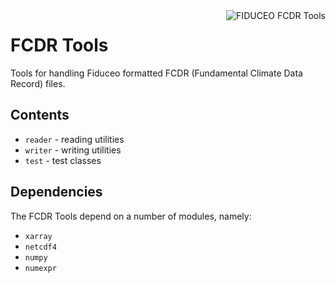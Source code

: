 <img alt="FIDUCEO FCDR Tools" align="right" src="http://www.fiduceo.eu/sites/default/files/FIDUCEO-logo.png" />

# FCDR Tools

Tools for handling Fiduceo formatted FCDR (Fundamental Climate Data Record) files.

## Contents

* `reader` - reading utilities
* `writer` - writing utilities
* `test` - test classes

## Dependencies

The FCDR Tools depend on a number of modules, namely:

* `xarray`
* `netcdf4`
* `numpy`
* `numexpr`
